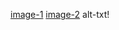 [image-1](https://user-images.githubusercontent.com/86227942/160250964-5baf8522-0801-42e7-9143-7e26cdea767d.jpg) 
[image-2](https://user-images.githubusercontent.com/86227942/160251029-4583da94-6ea8-4343-80f5-de94c2b101b3.jpg) alt-txt!
